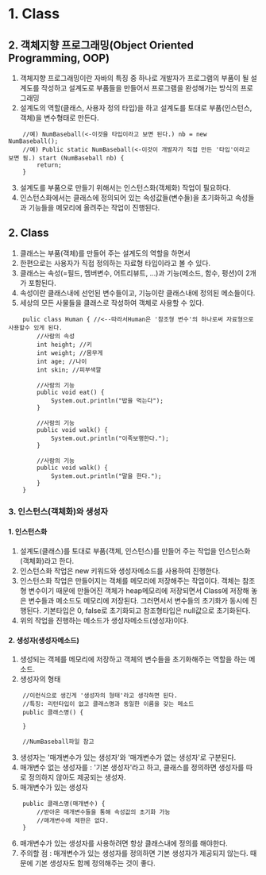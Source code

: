 # 1. Class
## 2. 객체지향 프로그래밍(Object Oriented Programming, OOP)
1. 객체지향 프로그래밍이란 자바의 특징 중 하나로 개발자가 프로그램의 부품이 될 설계도를 작성하고 설계도로 부품들을 만들어서 프로그램을 완성해가는 방식의 프로그래밍
2. 설계도의 역할(클래스, 사용자 정의 타입)을 하고 설계도를 토대로 부품(인스턴스, 객체)을 변수형태로 만든다.
```
    //예) NumBaseball(<-이것을 타입이라고 보면 된다.) nb = new NumBaseball();
    //예) Public static NumBaseball(<-이것이 개발자가 직접 만든 '타입'이라고 보면 됨.) start (NumBaseball nb) {
        return;
    }
```
3. 설계도를 부품으로 만들기 위해서는 인스턴스화(객체화) 작업이 필요하다.
4. 인스턴스화에서는 클래스에 정의되어 있는 속성값들(변수들)을 초기화하고 속성들과 기능들을 메모리에 올려주는 작업이 진행된다.

## 2. Class
1. 클래스는 부품(객체)를 만들어 주는 설계도의 역할을 하면서
2. 한편으로는 사용자가 직접 정의하는 자료형 타입이라고 볼 수 있다.
3. 클래스는 속성(=필드, 멤버변수, 어트리뷰트, ...)과 기능(메소드, 함수, 펑션)이 2개가 포함된다.
4. 속성이란 클래스내에 선언된 변수들이고, 기능이란 클래스내에 정의된 메소들이다.
5. 세상의 모든 사물들을 클래스로 작성하여 객체로 사용할 수 있다.
```
    pulic class Human { //<--따라서Human은 '참조형 변수'의 하나로써 자료형으로 사용할수 있게 된다.
        //사람의 속성
        int height; //키
        int weight; //몸무게
        int age; //나이
        int skin; //피부색깔

        //사람의 기능
        public void eat() {
            System.out.println("밥을 먹는다");
        }
        
        //사람의 기능
        public void walk() {
            System.out.println("이족보행한다.");
        }

        //사람의 기능
        public void walk() {
            System.out.println("말을 한다.");
        }
    }
```
### 3. 인스턴스(객체화)와 생성자
#### 1. 인스턴스화
1. 설계도(클래스)를 토대로 부품(객체, 인스턴스)를 만들어 주는 작업을 인스턴스화(객체화)라고 한다.
2. 인스턴스화 작업은 new 키워드와 생성자메소드를 사용하여 진행한다.
3. 인스턴스화 작업은 만들어지는 객체를 메모리에 저장해주는 작업이다. 객체는 참조형 변수이기 때문에 만들어진 객체가 heap메모리에 저장되면서 Class에 저장해 놓은 변수들과 메소드도 메모리에 저장된다. 그러면서서 변수들의 초기화가 동시에 진행된다. 기본타입은 0, false로 초기화되고 참조형타입은 null값으로 초기화된다.
4. 위의 작업을 진행하는 메소드가 생성자메소드(생성자)이다.
#### 2. 생성자(생성자메소드)
1. 생성되는 객체를 메모리에 저장하고 객체의 변수들을 초기화해주는 역할을 하는 메소드.
2. 생성자의 형태
```
    //이런식으로 생긴게 '생성자의 형태'라고 생각하면 된다. 
    //특징: 리턴타입이 없고 클래스명과 동일한 이름을 갖는 메소드
    public 클래스명() {

    }

    //NumBaseball파일 참고
```
3. 생성자는 '매개변수가 있는 생성자'와 '매개변수가 없는 생성자'로 구분된다.
4. 매개변수 없는 생성자를 : '기본 생성자'라고 하고, 클래스를 정의하면 생성자를 따로 정의하지 않아도 제공되는 생성자.
5. 매개변수가 있는 생성자
```
    public 클래스명(매개변수) {
        //받아온 매개변수들을 통해 속성값의 초기화 가능
        //매개변수에 제한은 없다.
    }
``` 
6. 매개변수가 있는 생성자를 사용하려면 항상 클래스내에 정의를 해야한다.
7. 주의할 점 : 매개변수가 있는 생성자를 정의하면 기본 생성자가 제공되지 않는다. 때문에 기본 생성자도 함께 정의해주는 것이 좋다.